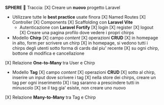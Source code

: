 **SPHERE** 🐤 
Traccia:
[X] Creare un **nuovo** progetto Laravel
- Utilizzare tutte le **best practice** usate finora
    [X] Named Routes
    [X] Controller
    [X] Components
    [X] Scaffolding con **Laravel Vite**
    - Autenticazione con **Laravel Fortify**
        [X] login
        [X] register
        [X] logout
        [X] Creare una pagina profilo dove vedere i propri chirps
- Modello **Chirp**
    [X] campo _content_
    [X] operazioni **CRUD**
        [X] in homepage in alto, form per scrivere un chirp
        [X] in homepage, si vedono tutti i chirps degli utenti sotto forma di cards dal piu' recente
        [X] su ogni chirp, bottone di modifica e cancellazione

[X] Relazione **One-to-Many** tra User e Chirp

- Modello **Tag**
    [X] campo _content_
    [X] operazioni **CRUD**
        [X] sotto al chirp, inserire un input dove scrivere i tag
        [X] nella store dei chirps, creare un tag per ogni inserimento
        [X] i tag saranno a prescindere tutti in minuscolo
        [X] se il tag gia' esiste, non creare uno nuovo

[X] Relazione **Many-to-Many** tra Tag e Chirp
